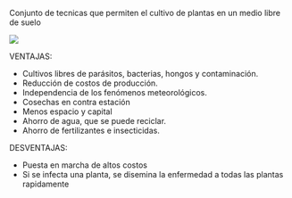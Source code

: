 Conjunto de tecnicas que permiten el cultivo de plantas en un medio libre de suelo

![](https://i.imgur.com/l0vSBlX.png)

VENTAJAS:
- Cultivos libres de parásitos, bacterias,
hongos y contaminación. 
- Reducción de costos de producción.
- Independencia de los fenómenos
meteorológicos.
- Cosechas en contra estación
- Menos espacio y capital
- Ahorro de agua, que se puede reciclar.
- Ahorro de fertilizantes e insecticidas.

DESVENTAJAS:
- Puesta en marcha de altos costos 
- Si se infecta una planta, se disemina la enfermedad a todas las plantas rapidamente